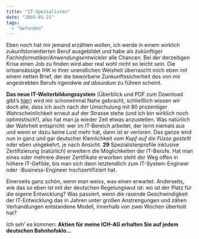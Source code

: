 ```yaml
---
title: "IT-Spezialisten"
date: "2003-01-21"
tags:
  - "Gefunden"
---
```


Eben noch hat mir jemand erzählen wollen, ich werde in einem wirklich zukunfstorientierten Beruf ausgebildet und habe als zukünftiger _Fachinformatiker/Anwendungsentwickler_ alle Chancen. Bei der derzeitigen Krise einen Job zu finden wird aber real wohl nicht so leicht sein. Die ortsansässige IHK in ihrer unendlichen Weisheit überrascht mich eben mit einem netten Brief, der die beworbene Zunkunftssicherheit des von mir angestrebten Berufs irgendwie _ad absurdum_ zu führen scheint.

**Das neue IT-Weiterbildungssystem** (Überblick und PDF zum Download gibt’s [hier](http://www.it-training-oldenburg.de/ziele.htm)) wird mir schoneinmal Nahe gebracht, schließlich wissen wir doch alle, dass ich auch nach der Umschulung mit 80 prozentiger Wahrscheinlichkeit erneut auf der Strasse stehe (und ich bin wirklich noch optimistisch!), also hat man ja wieder Zeit etwas anzustellen. Was natürlich der Wahrheit entspricht: wer im IT-Bereich arbeitet, der lernt niemals aus und wenn er dazu keine Lust mehr hat, dann ist er verloren. Das ganze wird nun in ganz und gar deutscher Kleinlichkeit _vom Kopf auf die Füsse gestellt_ oder eben umgekehrt, je nach Ansicht. **29** Spezialistenprofile inklusive Zertifizierung (natürlich) erweitern die Möglichkeiten der IT-Berufe. Hat man eines oder mehrere dieser Zertifikate erworben steht der Weg offen in höhere IT-Gefilde, bis man sich dann letztendlich zum IT-System-Engineer oder -Business-Engineer hochzertifiziert hat.

Einerseits ganz schön, wenn man weiss, was einen erwartet. Anderseits, wie das so eben ist mit der deutschen Regelungswut ist: wo ist der Platz für die eigene Entwicklung? Was passiert, wenn die rasende Geschwindigkeit der IT-Entwicklung das in Jahren unter großen Anstrengungen und zähen Verhandlungen entstandene Modell, innerhalb von zwei Wochen überholt hat?

Ich seh’ es kommen: **Aktien für meine ICH-AG erhalten Sie auf jedem deutschen Bahnhofsklo…**
